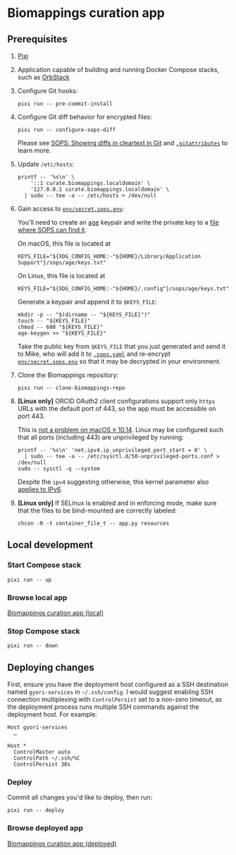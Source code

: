 <!-- vim: set ft=markdown : -->


# Biomappings curation app

## Prerequisites

1. [Pixi](https://pixi.sh)

1. Application capable of building and running Docker Compose stacks, such as
   [OrbStack](https://orbstack.dev)

1. Configure Git hooks:

    ``` shell
    pixi run -- pre-commit-install
    ```

1. Configure Git diff behavior for encrypted files:

    ``` shell
    pixi run -- configure-sops-diff
    ```

   Please see [SOPS: Showing diffs in cleartext in
   Git](https://github.com/getsops/sops#showing-diffs-in-cleartext-in-git) and
   [`.gitattributes`](.gitattributes) to learn more.

1. Update `/etc/hosts`:

    ``` shell
    printf -- '%s\n' \
        '::1 curate.biomappings.localdomain' \
        '127.0.0.1 curate.biomappings.localdomain' \
      | sudo -- tee -a -- /etc/hosts > /dev/null
    ```

1. Gain access to [`env/secret.sops.env`](env/secret.sops.env):

   You'll need to create an [age](https://github.com/FiloSottile/age#readme)
   keypair and write the private key to a [file where SOPS can find
   it](https://github.com/getsops/sops#23encrypting-using-age).

   On macOS, this file is located at

    ``` shell
    KEYS_FILE="${XDG_CONFIG_HOME:-"${HOME}/Library/Application Support"}/sops/age/keys.txt"
    ```

   On Linux, this file is located at

    ``` shell
    KEYS_FILE="${XDG_CONFIG_HOME:-"${HOME}/.config"}/sops/age/keys.txt"
    ```

   Generate a keypair and append it to `$KEYS_FILE`:

    ``` shell
    mkdir -p -- "$(dirname -- "${KEYS_FILE}")"
    touch -- "${KEYS_FILE}"
    chmod -- 600 "${KEYS_FILE}"
    age-keygen >> "${KEYS_FILE}"
    ```

   Take the public key from `$KEYS_FILE` that you just generated and send it to Mike, who will add
   it to [`.sops.yaml`](.sops.yaml) and re-encrypt [`env/secret.sops.env`](env/secret.sops.env) so
   that it may be decrypted in your environment.

1. Clone the Biomappings repository:

    ``` shell
    pixi run -- clone-biomappings-repo
    ```

1. **[Linux only]** ORCID OAuth2 client configurations support only `https` URLs with the default
   port of 443, so the app must be accessible on port 443.

   This is [not a problem on macOS ≥
   10.14](https://developer.apple.com/forums/thread/674179?answerId=662907022#662907022). Linux may
   be configured such that all ports (including 443) are unprivileged by running:

    ``` shell
    printf -- '%s\n' 'net.ipv4.ip_unprivileged_port_start = 0' \
      | sudo -- tee -a -- /etc/sysctl.d/50-unprivileged-ports.conf > /dev/null
    sudo -- sysctl -q --system
    ```

   Despite the `ipv4` suggesting otherwise, this kernel parameter also [applies to
   IPv6](https://git.kernel.org/pub/scm/linux/kernel/git/torvalds/linux.git/commit/?id=4548b683b78137f8eadeb312b94e20bb0d4a7141).

1. **[Linux only]** If SELinux is enabled and in enforcing mode, make sure that the files to be
   bind-mounted are correctly labeled:

    ``` shell
    chcon -R -t container_file_t -- app.py resources
    ```

## Local development

### Start Compose stack

``` shell
pixi run -- up
```

### Browse local app

[Biomappings curation app (local)](https://curate.biomappings.localdomain)

### Stop Compose stack

``` shell
pixi run -- down
```

## Deploying changes

First, ensure you have the deployment host configured as a SSH destination named `gyori-services` in
`~/.ssh/config`. I would suggest enabling SSH connection multiplexing with `ControlPersist` set to a
non-zero timeout, as the deployment process runs multiple SSH commands against the deployment host.
For example:

``` text
Host gyori-services
  …

Host *
  ControlMaster auto
  ControlPath ~/.ssh/%C
  ControlPersist 30s
```

### Deploy

Commit all changes you'd like to deploy, then run:

``` shell
pixi run -- deploy
```

### Browse deployed app

[Biomappings curation app
(deployed)](https://biomappings-curation-app-lb-00cc5d7d789bc0c6.elb.us-east-1.amazonaws.com)
